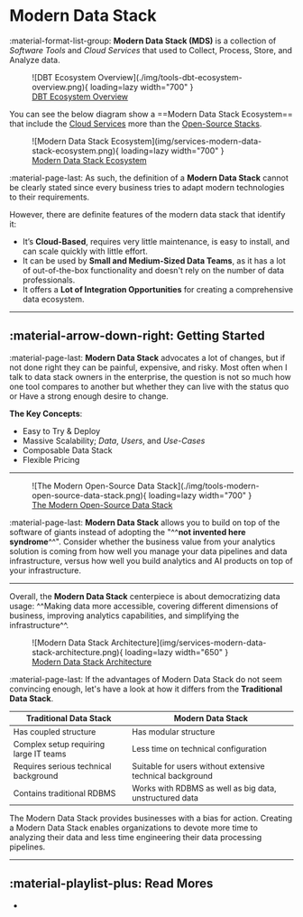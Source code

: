 # Modern Data Stack

:material-format-list-group: **Modern Data Stack (MDS)** is a collection of _Software Tools_
and _Cloud Services_ that used to Collect, Process, Store, and Analyze data.

<figure markdown="span">
  ![DBT Ecosystem Overview](./img/tools-dbt-ecosystem-overview.png){ loading=lazy width="700" }
  <figcaption><a href="https://bitestreams.com/blog/modern-data-stack/">DBT Ecosystem Overview</a></figcaption>
</figure>

You can see the below diagram show a ==Modern Data Stack Ecosystem== that include
the [Cloud Services](../../services/index.md) more than the [Open-Source Stacks](../../tools/index.md).

<figure markdown="span">
  ![Modern Data Stack Ecosystem](img/services-modern-data-stack-ecosystem.png){ loading=lazy width="700" }
  <figcaption><a href="https://atlan.com/modern-data-stack-101/">Modern Data Stack Ecosystem</a></figcaption>
</figure>

:material-page-last: As such, the definition of a **Modern Data Stack** cannot
be clearly stated since every business tries to adapt modern technologies to
their requirements.

However, there are definite features of the modern data stack that identify it:

- It’s **Cloud-Based**, requires very little maintenance, is easy to install,
  and can scale quickly with little effort.
- It can be used by **Small and Medium-Sized Data Teams**, as it has a lot of
  out-of-the-box functionality and doesn't rely on the number of data professionals.
- It offers a **Lot of Integration Opportunities** for creating a comprehensive
  data ecosystem.

---

## :material-arrow-down-right: Getting Started

:material-page-last: **Modern Data Stack** advocates a lot of changes, but if not
done right they can be painful, expensive, and risky. Most often when I talk to
data stack owners in the enterprise, the question is not so much how one tool
compares to another but whether they can live with the status quo or Have a strong
enough desire to change.

**The Key Concepts**:

<div class="grid cards" markdown>

- Easy to Try & Deploy
- Massive Scalability; _Data_, _Users_, and _Use-Cases_
- Composable Data Stack
- Flexible Pricing

</div>

---

<figure markdown="span">
  ![The Modern Open-Source Data Stack](./img/tools-modern-open-source-data-stack.png){ loading=lazy width="700" }
  <figcaption><a href="https://www.datafold.com/blog/the-modern-data-stack-open-source-edition#instrumentation/">The Modern Open-Source Data Stack</a></figcaption>
</figure>

:material-page-last: **Modern Data Stack** allows you to build on top of the software
of giants instead of adopting the "^^**not invented here syndrome**^^".
Consider whether the business value from your analytics solution is coming from
how well you manage your data pipelines and data infrastructure, versus how well
you build analytics and AI products on top of your infrastructure.

---

Overall, the **Modern Data Stack** centerpiece is about democratizing data usage:
^^Making data more accessible, covering different dimensions of business, improving
analytics capabilities, and simplifying the infrastructure^^.

<figure markdown="span">
  ![Modern Data Stack Architecture](img/services-modern-data-stack-architecture.png){ loading=lazy width="650" }
  <figcaption><a href="https://blog.skyvia.com/modern-data-stack/">Modern Data Stack Architecture</a></figcaption>
</figure>

:material-page-last: If the advantages of Modern Data Stack do not seem convincing
enough, let's have a look at how it differs from the **Traditional Data Stack**.

| **Traditional Data Stack**             | **Modern Data Stack**                                     |
|----------------------------------------|-----------------------------------------------------------|
| Has coupled structure                  | Has modular structure                                     |
| Complex setup requiring large IT teams | Less time on technical configuration                      |
| Requires serious technical background  | Suitable for users without extensive technical background |
| Contains traditional RDBMS             | Works with RDBMS as well as big data, unstructured data   |

The Modern Data Stack provides businesses with a bias for action.
Creating a Modern Data Stack enables organizations to devote more time to analyzing
their data and less time engineering their data processing pipelines.

---

## :material-playlist-plus: Read Mores

-
